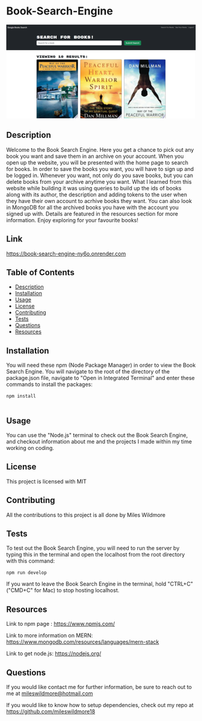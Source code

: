 # Book-Search-Engine

![alt text](/Assets/images/book-search-engine-screenshot.png)

## Description
Welcome to the Book Search Engine. Here you get a chance to pick out any book you want and save them in an archive on your account. When you open up the website, you will be presented with the home page to search for books. In order to save the books you want, you will have to sign up and be logged in. Whenever you want, not only do you save books, but you can delete books from your archive anytime you want. What I learned from this website while building it was using queries to build up the ids of books along with its author, the description and adding tokens to the user when they have their own account to acrhive books they want. You can also look in MongoDB for all the archived books you have with the account you signed up with. Details are featured in the resources section for more information. Enjoy exploring for your favourite books!

## Link
https://book-search-engine-ny6o.onrender.com

## Table of Contents
 * [Description](#description)
 * [Installation](#installation)
 * [Usage](#usage)
 * [License](#license)
 * [Contributing](#contributing)
 * [Tests](#tests)
 * [Questions](#questions)
 * [Resources](#resources)

## Installation
You will need these npm (Node Package Manager) in order to view the Book Search Engine. You will navigate to the root of the directory of the package.json file, navigate to "Open in Integrated Terminal" and enter these commands to install the packages:
```
npm install


```


## Usage
You can use the "Node.js" terminal to check out the Book Search Engine, and checkout information about me and the projects I made within my time working on coding.

## License
This project is licensed with MIT

## Contributing
All the contributions to this project is all done by Miles Wildmore


## Tests

To test out the Book Search Engine, you will need to run the server by typing this in the terminal and open the localhost from the root directory with this command: 
```
npm run develop

```

If you want to leave the Book Search Engine in the terminal, hold "CTRL+C" ("CMD+C" for Mac) to stop hosting localhost.

## Resources

Link to npm page : https://www.npmjs.com/

Link to more information on MERN: https://www.mongodb.com/resources/languages/mern-stack

Link to get node.js: https://nodejs.org/

## Questions
If you would like contact me for further information, be sure to reach out to me at mileswildmore@hotmail.com

If you would like to know how to setup dependencies, check out my repo at https://github.com/mileswildmore18